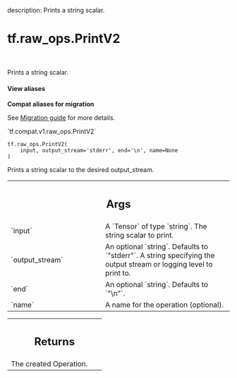 description: Prints a string scalar.

<div itemscope itemtype="http://developers.google.com/ReferenceObject">
<meta itemprop="name" content="tf.raw_ops.PrintV2" />
<meta itemprop="path" content="Stable" />
</div>

# tf.raw_ops.PrintV2

<!-- Insert buttons and diff -->

<table class="tfo-notebook-buttons tfo-api nocontent" align="left">

</table>



Prints a string scalar.

<section class="expandable">
  <h4 class="showalways">View aliases</h4>
  <p>
<b>Compat aliases for migration</b>
<p>See
<a href="https://www.tensorflow.org/guide/migrate">Migration guide</a> for
more details.</p>
<p>`tf.compat.v1.raw_ops.PrintV2`</p>
</p>
</section>

<pre class="devsite-click-to-copy prettyprint lang-py tfo-signature-link">
<code>tf.raw_ops.PrintV2(
    input, output_stream='stderr', end='\n', name=None
)
</code></pre>



<!-- Placeholder for "Used in" -->

Prints a string scalar to the desired output_stream.

<!-- Tabular view -->
 <table class="responsive fixed orange">
<colgroup><col width="214px"><col></colgroup>
<tr><th colspan="2"><h2 class="add-link">Args</h2></th></tr>

<tr>
<td>
`input`
</td>
<td>
A `Tensor` of type `string`. The string scalar to print.
</td>
</tr><tr>
<td>
`output_stream`
</td>
<td>
An optional `string`. Defaults to `"stderr"`.
A string specifying the output stream or logging level to print to.
</td>
</tr><tr>
<td>
`end`
</td>
<td>
An optional `string`. Defaults to `"\n"`.
</td>
</tr><tr>
<td>
`name`
</td>
<td>
A name for the operation (optional).
</td>
</tr>
</table>



<!-- Tabular view -->
 <table class="responsive fixed orange">
<colgroup><col width="214px"><col></colgroup>
<tr><th colspan="2"><h2 class="add-link">Returns</h2></th></tr>
<tr class="alt">
<td colspan="2">
The created Operation.
</td>
</tr>

</table>


